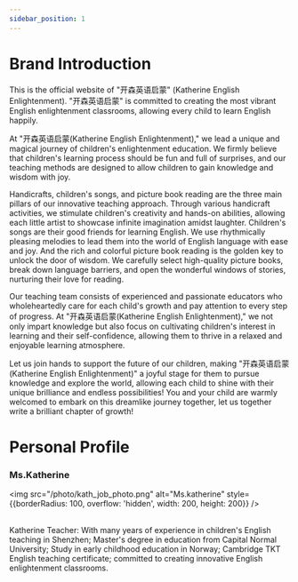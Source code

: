 ```yaml
---
sidebar_position: 1
---
```


# Brand Introduction

This is the official website of "开森英语启蒙" (Katherine English Enlightenment). "开森英语启蒙" is committed to creating the most vibrant English enlightenment classrooms, allowing every child to learn English happily.

At "开森英语启蒙(Katherine English Enlightenment)," we lead a unique and magical journey of children's enlightenment education. We firmly believe that children's learning process should be fun and full of surprises, and our teaching methods are designed to allow children to gain knowledge and wisdom with joy.

Handicrafts, children's songs, and picture book reading are the three main pillars of our innovative teaching approach. Through various handicraft activities, we stimulate children's creativity and hands-on abilities, allowing each little artist to showcase infinite imagination amidst laughter. Children's songs are their good friends for learning English. We use rhythmically pleasing melodies to lead them into the world of English language with ease and joy. And the rich and colorful picture book reading is the golden key to unlock the door of wisdom. We carefully select high-quality picture books, break down language barriers, and open the wonderful windows of stories, nurturing their love for reading.

Our teaching team consists of experienced and passionate educators who wholeheartedly care for each child's growth and pay attention to every step of progress. At "开森英语启蒙(Katherine English Enlightenment)," we not only impart knowledge but also focus on cultivating children's interest in learning and their self-confidence, allowing them to thrive in a relaxed and enjoyable learning atmosphere.

Let us join hands to support the future of our children, making "开森英语启蒙(Katherine English Enlightenment)" a joyful stage for them to pursue knowledge and explore the world, allowing each child to shine with their unique brilliance and endless possibilities! You and your child are warmly welcomed to embark on this dreamlike journey together, let us together write a brilliant chapter of growth!

# Personal Profile

### Ms.Katherine
<img
  src="/photo/kath_job_photo.png"
  alt="Ms.katherine"
  style={{borderRadius: 100, overflow: 'hidden', width: 200, height: 200}}
/>
<br />
<br />

Katherine Teacher: With many years of experience in children's English teaching in Shenzhen; Master's degree in education from Capital Normal University; Study in early childhood education in Norway; Cambridge TKT English teaching certificate; committed to creating innovative English enlightenment classrooms.